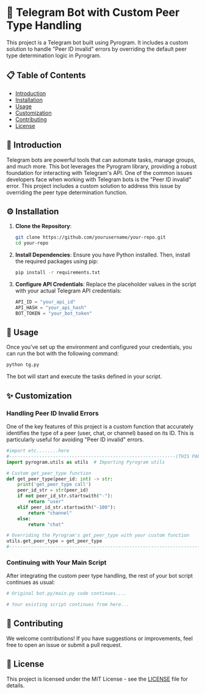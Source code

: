 # 🚀 Telegram Bot with Custom Peer Type Handling

This project is a Telegram bot built using Pyrogram. It includes a custom solution to handle "Peer ID invalid" errors by overriding the default peer type determination logic in Pyrogram.

## 📋 Table of Contents
- [Introduction](#introduction)
- [Installation](#installation)
- [Usage](#usage)
- [Customization](#customization)
- [Contributing](#contributing)
- [License](#license)

## 🌟 Introduction

Telegram bots are powerful tools that can automate tasks, manage groups, and much more. This bot leverages the Pyrogram library, providing a robust foundation for interacting with Telegram's API. One of the common issues developers face when working with Telegram bots is the "Peer ID invalid" error. This project includes a custom solution to address this issue by overriding the peer type determination function.

## ⚙️ Installation

1. **Clone the Repository**:
   ```bash
   git clone https://github.com/yourusername/your-repo.git
   cd your-repo
   ```

2. **Install Dependencies**:
   Ensure you have Python installed. Then, install the required packages using pip:
   ```bash
   pip install -r requirements.txt
   ```

3. **Configure API Credentials**:
   Replace the placeholder values in the script with your actual Telegram API credentials:
   ```python
   API_ID = "your_api_id"
   API_HASH = "your_api_hash"
   BOT_TOKEN = "your_bot_token"
   ```

## 🚀 Usage

Once you’ve set up the environment and configured your credentials, you can run the bot with the following command:

```bash
python tg.py
```

The bot will start and execute the tasks defined in your script.

## ✨ Customization

### Handling Peer ID Invalid Errors

One of the key features of this project is a custom function that accurately identifies the type of a peer (user, chat, or channel) based on its ID. This is particularly useful for avoiding "Peer ID invalid" errors.

```python
#import etc........here
#-------------------------------------------------------------(THIS PART FOR REMOVE PEER-ID INVALID)----------------------
import pyrogram.utils as utils  # Importing Pyrogram utils

# Custom get_peer_type function
def get_peer_type(peer_id: int) -> str:
    print('get_peer_type call')
    peer_id_str = str(peer_id)
    if not peer_id_str.startswith("-"):
        return "user"
    elif peer_id_str.startswith("-100"):
        return "channel"
    else:
        return "chat"

# Overriding the Pyrogram's get_peer_type with your custom function
utils.get_peer_type = get_peer_type
#--------------------------------------------------------------------------------------------------------------------------
```

### Continuing with Your Main Script

After integrating the custom peer type handling, the rest of your bot script continues as usual:

```python
# Original bot.py/main.py code continues....

# Your existing script continues from here...
```

## 🤝 Contributing

We welcome contributions! If you have suggestions or improvements, feel free to open an issue or submit a pull request.

## 📝 License

This project is licensed under the MIT License - see the [LICENSE](LICENSE) file for details.
